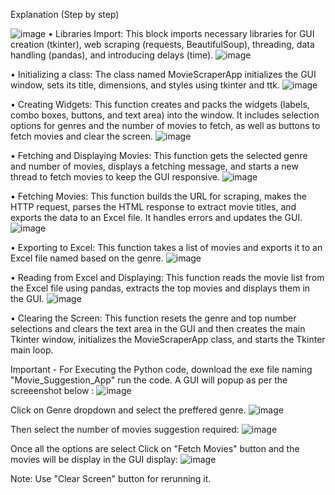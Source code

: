 Explanation (Step by step)


![image](https://github.com/suchargs/Python-Project-Submission/assets/174418092/6886f809-47d4-46a4-818a-0ecdd757ad22)
•	Libraries Import: This block imports necessary libraries for GUI creation (tkinter), web scraping (requests, BeautifulSoup), threading, data handling (pandas), and introducing delays (time).
 ![image](https://github.com/suchargs/Python-Project-Submission/assets/174418092/00f449d4-9183-471b-ad56-7c7bc3f8d737)

•	Initializing a class: The class named MovieScraperApp initializes the GUI window, sets its title, dimensions, and styles using tkinter and ttk.
 ![image](https://github.com/suchargs/Python-Project-Submission/assets/174418092/558caa88-bb7a-4289-b35b-fff01bf3ec31)

•	Creating Widgets: This function creates and packs the widgets (labels, combo boxes, buttons, and text area) into the window. It includes selection options for genres and the number of movies to fetch, as well as buttons to fetch movies and clear the screen.
 ![image](https://github.com/suchargs/Python-Project-Submission/assets/174418092/d286421c-2a88-40b8-996e-2a9fb7523911)

•	Fetching and Displaying Movies: This function gets the selected genre and number of movies, displays a fetching message, and starts a new thread to fetch movies to keep the GUI responsive.
![image](https://github.com/suchargs/Python-Project-Submission/assets/174418092/f95f928c-4f60-4579-bdfe-d4b8343467f2)

•	Fetching Movies: This function builds the URL for scraping, makes the HTTP request, parses the HTML response to extract movie titles, and exports the data to an Excel file. It handles errors and updates the GUI.
![image](https://github.com/suchargs/Python-Project-Submission/assets/174418092/d15055db-f1ce-43ea-a668-b6346aba60db)
 
•	Exporting to Excel: This function takes a list of movies and exports it to an Excel file named based on the genre.
 ![image](https://github.com/suchargs/Python-Project-Submission/assets/174418092/2068f6c2-7910-4c7e-9846-d5b29cd20d09)

•	Reading from Excel and Displaying: This function reads the movie list from the Excel file using pandas, extracts the top movies and displays them in the GUI.
 ![image](https://github.com/suchargs/Python-Project-Submission/assets/174418092/6f574b9c-ae3d-44f4-885d-b0202b4ed967)

•	Clearing the Screen: This function resets the genre and top number selections and clears the text area in the GUI and then creates the main Tkinter window, initializes the MovieScraperApp class, and starts the Tkinter main loop.

Important - For Executing the Python code, download the exe file naming "Movie_Suggestion_App" run the code.
A GUI will popup as per the screeenshot below :
![image](https://github.com/suchargs/Python-Project-Submission/assets/174418092/87052dfe-7052-4011-b1b2-fb1c3e7a288e)

Click on Genre dropdown and select the preffered genre.
![image](https://github.com/suchargs/Python-Project-Submission/assets/174418092/f7c76e91-cc36-4dc5-87b3-e901b565622e)

Then select the number of movies suggestion required:
![image](https://github.com/suchargs/Python-Project-Submission/assets/174418092/f1a85035-87ca-4882-a666-cef408777093)

Once all the options are select Click on "Fetch Movies" button and the movies will be display in the GUI display:
![image](https://github.com/suchargs/Python-Project-Submission/assets/174418092/d5647462-101c-4004-a10f-dd69e68fe69a)

Note: Use "Clear Screen" button for rerunning it.

